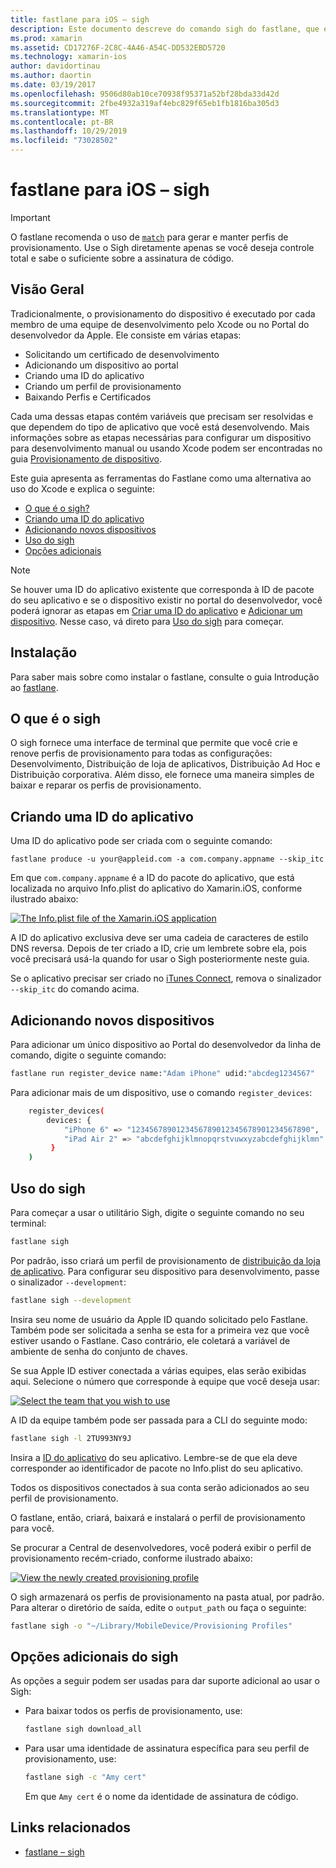 ```yaml
---
title: fastlane para iOS – sigh
description: Este documento descreve do comando sigh do fastlane, que é usado para criar, renovar e reparar perfis de provisionamento para todas as configurações de build do Xamarin.iOS.
ms.prod: xamarin
ms.assetid: CD17276F-2C8C-4A46-A54C-DD532EBD5720
ms.technology: xamarin-ios
author: davidortinau
ms.author: daortin
ms.date: 03/19/2017
ms.openlocfilehash: 9506d80ab10ce70938f95371a52bf28bda33d42d
ms.sourcegitcommit: 2fbe4932a319af4ebc829f65eb1fb1816ba305d3
ms.translationtype: MT
ms.contentlocale: pt-BR
ms.lasthandoff: 10/29/2019
ms.locfileid: "73028502"
---
```

# <a name="fastlane-for-ios-sigh"></a>fastlane para iOS – sigh

> [!IMPORTANT]
> O fastlane recomenda o uso de [`match`](~/ios/deploy-test/provisioning/fastlane/match.md) para gerar e manter perfis de provisionamento. Use o Sigh diretamente apenas se você deseja controle total e sabe o suficiente sobre a assinatura de código.

## <a name="overview"></a>Visão Geral

Tradicionalmente, o provisionamento do dispositivo é executado por cada membro de uma equipe de desenvolvimento pelo Xcode ou no Portal do desenvolvedor da Apple. Ele consiste em várias etapas:

- Solicitando um certificado de desenvolvimento
- Adicionando um dispositivo ao portal
- Criando uma ID do aplicativo
- Criando um perfil de provisionamento
- Baixando Perfis e Certificados

Cada uma dessas etapas contém variáveis que precisam ser resolvidas e que dependem do tipo de aplicativo que você está desenvolvendo. Mais informações sobre as etapas necessárias para configurar um dispositivo para desenvolvimento manual ou usando Xcode podem ser encontradas no guia [Provisionamento de dispositivo](~/ios/get-started/installation/device-provisioning/index.md).

Este guia apresenta as ferramentas do Fastlane como uma alternativa ao uso do Xcode e explica o seguinte:

- [O que é o sigh?](#whatissigh)
- [Criando uma ID do aplicativo](#appid)
- [Adicionando novos dispositivos](#newdevices)
- [Uso do sigh](#using)
- [Opções adicionais](#options)

> [!NOTE]
> Se houver uma ID do aplicativo existente que corresponda à ID de pacote do seu aplicativo e se o dispositivo existir no portal do desenvolvedor, você poderá ignorar as etapas em [Criar uma ID do aplicativo](#appid) e [Adicionar um dispositivo](#newdevices). Nesse caso, vá direto para [Uso do sigh](#using) para começar.

## <a name="installation"></a>Instalação

Para saber mais sobre como instalar o fastlane, consulte o guia Introdução ao [fastlane](~/ios/deploy-test/provisioning/fastlane/index.md#Installation).

<a name="whatissigh" />

## <a name="what-is-sigh"></a>O que é o sigh

O sigh fornece uma interface de terminal que permite que você crie e renove perfis de provisionamento para todas as configurações: Desenvolvimento, Distribuição de loja de aplicativos, Distribuição Ad Hoc e Distribuição corporativa. Além disso, ele fornece uma maneira simples de baixar e reparar os perfis de provisionamento.

<a name="appid" />

## <a name="creating-an-app-id"></a>Criando uma ID do aplicativo

Uma ID do aplicativo pode ser criada com o seguinte comando:

```
fastlane produce -u your@appleid.com -a com.company.appname --skip_itc
```

Em que `com.company.appname` é a ID do pacote do aplicativo, que está localizada no arquivo Info.plist do aplicativo do Xamarin.iOS, conforme ilustrado abaixo:

[![](sigh-images/fastlane-image5.png "The Info.plist file of the Xamarin.iOS application")](sigh-images/fastlane-image5.png#lightbox)

A ID do aplicativo exclusiva deve ser uma cadeia de caracteres de estilo DNS reversa. Depois de ter criado a ID, crie um lembrete sobre ela, pois você precisará usá-la quando for usar o Sigh posteriormente neste guia.

Se o aplicativo precisar ser criado no [iTunes Connect](~/ios/deploy-test/app-distribution/app-store-distribution/itunesconnect.md), remova o sinalizador `--skip_itc` do comando acima.

<a name="newdevices" />

## <a name="adding-new-devices"></a>Adicionando novos dispositivos

Para adicionar um único dispositivo ao Portal do desenvolvedor da linha de comando, digite o seguinte comando:

```bash
fastlane run register_device name:"Adam iPhone" udid:"abcdeg1234567"
```

Para adicionar mais de um dispositivo, use o comando `register_devices`:

```bash
    register_devices(
        devices: {
            "iPhone 6" => "1234567890123456789012345678901234567890",
            "iPad Air 2" => "abcdefghijklmnopqrstvuwxyzabcdefghijklmn"
         }
    )
```

<a name="using" />

## <a name="using-sigh"></a>Uso do sigh

Para começar a usar o utilitário Sigh, digite o seguinte comando no seu terminal:

```bash
fastlane sigh
```

Por padrão, isso criará um perfil de provisionamento de [distribuição da loja de aplicativo](~/ios/deploy-test/app-distribution/app-store-distribution/index.md). Para configurar seu dispositivo para desenvolvimento, passe o sinalizador `--development`:

```bash
fastlane sigh --development
```

Insira seu nome de usuário da Apple ID quando solicitado pelo Fastlane. Também pode ser solicitada a senha se esta for a primeira vez que você estiver usando o Fastlane. Caso contrário, ele coletará a variável de ambiente de senha do conjunto de chaves.

Se sua Apple ID estiver conectada a várias equipes, elas serão exibidas aqui. Selecione o número que corresponde à equipe que você deseja usar:

[![](sigh-images/fastlane-image2.png "Select the team that you wish to use")](sigh-images/fastlane-image2.png#lightbox)

A ID da equipe também pode ser passada para a CLI do seguinte modo:

```bash
fastlane sigh -l 2TU993NY9J
```

Insira a [ID do aplicativo](#appid) do seu aplicativo. Lembre-se de que ela deve corresponder ao identificador de pacote no Info.plist do seu aplicativo.

Todos os dispositivos conectados à sua conta serão adicionados ao seu perfil de provisionamento.

O fastlane, então, criará, baixará e instalará o perfil de provisionamento para você.

Se procurar a Central de desenvolvedores, você poderá exibir o perfil de provisionamento recém-criado, conforme ilustrado abaixo:

[![](sigh-images/fastlane-image10.png "View the newly created provisioning profile")](sigh-images/fastlane-image10.png#lightbox)

O sigh armazenará os perfis de provisionamento na pasta atual, por padrão. Para alterar o diretório de saída, edite o `output_path` ou faça o seguinte:

```bash
fastlane sigh -o "~/Library/MobileDevice/Provisioning Profiles"
```

<a name="options" />

## <a name="sigh-additional-options"></a>Opções adicionais do sigh

As opções a seguir podem ser usadas para dar suporte adicional ao usar o Sigh:

- Para baixar todos os perfis de provisionamento, use:

    ```bash
    fastlane sigh download_all
    ```

- Para usar uma identidade de assinatura específica para seu perfil de provisionamento, use:

    ```bash
    fastlane sigh -c "Amy cert"
    ```
    
    Em que `Amy cert` é o nome da identidade de assinatura de código.

## <a name="related-links"></a>Links relacionados

- [fastlane – sigh](https://github.com/fastlane/fastlane/tree/master/sigh#readme)
